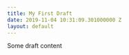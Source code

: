 ```yaml
---
title: My First Draft
date: 2019-11-04 10:31:09.301000000 Z
layout: default
---
```


Some draft content